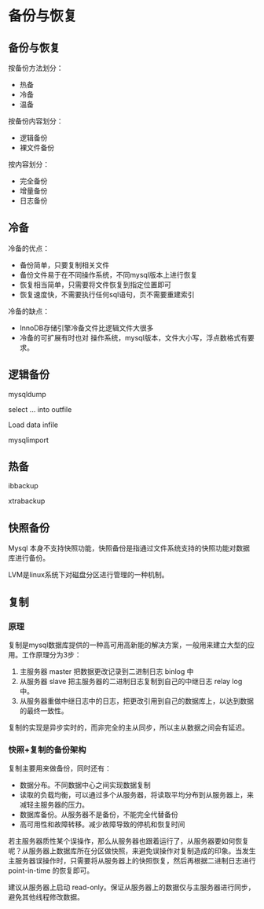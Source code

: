 # 备份与恢复

## 备份与恢复

按备份方法划分：

- 热备
- 冷备
- 温备

按备份内容划分：

- 逻辑备份
- 裸文件备份

按内容划分：

- 完全备份
- 增量备份
- 日志备份

## 冷备

冷备的优点：

- 备份简单，只要复制相关文件
- 备份文件易于在不同操作系统，不同mysql版本上进行恢复
- 恢复相当简单，只需要将文件恢复到指定位置即可
- 恢复速度快，不需要执行任何sql语句，页不需要重建索引

冷备的缺点：

- InnoDB存储引擎冷备文件比逻辑文件大很多
- 冷备的可扩展有时也对 操作系统，mysql版本，文件大小写，浮点数格式有要求。

## 逻辑备份

mysqldump

select ... into outfile

Load data infile

mysqlimport

## 热备

ibbackup

xtrabackup

## 快照备份

Mysql 本身不支持快照功能，快照备份是指通过文件系统支持的快照功能对数据库进行备份。

LVM是linux系统下对磁盘分区进行管理的一种机制。

## 复制

### 原理

复制是mysql数据库提供的一种高可用高新能的解决方案，一般用来建立大型的应用。工作原理分为3步：

1. 主服务器 master 把数据更改记录到二进制日志 binlog 中
2. 从服务器 slave 把主服务器的二进制日志复制到自己的中继日志 relay log 中。
3. 从服务器重做中继日志中的日志，把更改引用到自己的数据库上，以达到数据的最终一致性。

复制的实现是异步实时的，而非完全的主从同步，所以主从数据之间会有延迟。

### 快照+复制的备份架构

复制主要用来做备份，同时还有：

- 数据分布。不同数据中心之间实现数据复制
- 读取的负载均衡，可以通过多个从服务器，将读取平均分布到从服务器上，来减轻主服务器的压力。
- 数据库备份。从服务器不是备份，不能完全代替备份
- 高可用性和故障转移。减少故障导致的停机和恢复时间

若主服务器质性某个误操作，那么从服务器也跟着运行了，从服务器要如何恢复呢？从服务器上数据库所在分区做快照，来避免误操作对复制造成的印象。当发生主服务器误操作时，只需要将从服务器上的快照恢复，然后再根据二进制日志进行 point-in-time 的恢复即可。

建议从服务器上启动 read-only。保证从服务器上的数据仅与主服务器进行同步，避免其他线程修改数据。